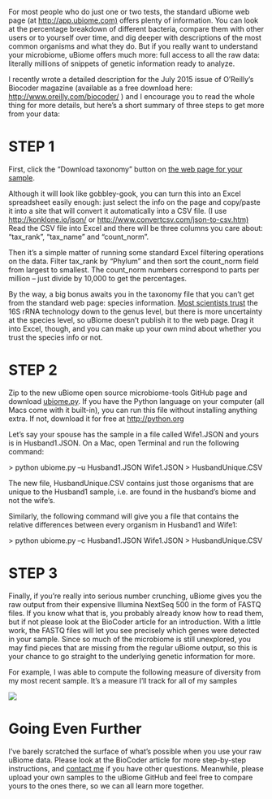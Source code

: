 For most people who do just one or two tests, the standard uBiome web
page (at <http://app.ubiome.com)> offers plenty of information. You can
look at the percentage breakdown of different bacteria, compare them
with other users or to yourself over time, and dig deeper with
descriptions of the most common organisms and what they do. But if you
really want to understand your microbiome, uBiome offers much more: full
access to all the raw data: literally millions of snippets of genetic
information ready to analyze.

I recently wrote a detailed description for the July 2015 issue of
O’Reilly’s Biocoder magazine (available as a free download here:
<http://www.oreilly.com/biocoder/> ) and I encourage you to read the
whole thing for more details, but here’s a short summary of three steps
to get more from your data:

STEP 1
======

First, click the “Download taxonomy” button on [the web page for your
sample](https://app.ubiome.com/).

Although it will look like gobbley-gook, you can turn this into an Excel
spreadsheet easily enough: just select the info on the page and
copy/paste it into a site that will convert it automatically into a CSV
file. (I use <http://konklone.io/json/> or
<http://www.convertcsv.com/json-to-csv.htm)> Read the CSV file into
Excel and there will be three columns you care about: “tax\_rank”,
“tax\_name” and “count\_norm”.

Then it’s a simple matter of running some standard Excel filtering
operations on the data. Filter tax\_rank by “Phylum” and then sort the
count\_norm field from largest to smallest. The count\_norm numbers
correspond to parts per million – just divide by 10,000 to get the
percentages.

By the way, a big bonus awaits you in the taxonomy file that you can’t
get from the standard web page: species information. [Most scientists
trust](http://www.ncbi.nlm.nih.gov/pmc/articles/PMC2045242/) the 16S
rRNA technology down to the genus level, but there is more uncertainty
at the species level, so uBiome doesn’t publish it to the web page. Drag
it into Excel, though, and you can make up your own mind about whether
you trust the species info or not.

STEP 2
======

Zip to the new uBiome open source microbiome-tools GitHub page and
download [ubiome.py](https://github.com/ubiome-opensource/microbiome-tools/blob/master/ubiome.py). If you have the Python language on your
computer (all Macs come with it built-in), you can run this file without
installing anything extra. If not, download it for free at
<http://python.org>

Let’s say your spouse has the sample in a file called Wife1.JSON and
yours is in Husband1.JSON. On a Mac, open Terminal and run the following
command:

\> python ubiome.py –u Husband1.JSON Wife1.JSON \>
HusbandUnique.CSV

The new file, HusbandUnique.CSV contains just those organisms that are
unique to the Husband1 sample, i.e. are found in the husband’s biome and
not the wife’s.

Similarly, the following command will give you a file that contains the
relative differences between every organism in Husband1 and Wife1:

\> python ubiome.py –c Husband1.JSON Wife1.JSON \>
HusbandUnique.CSV

STEP 3
======

Finally, if you’re really into serious number crunching, uBiome gives
you the raw output from their expensive Illumina NextSeq 500 in the form
of FASTQ files. If you know what that is, you probably already know how
to read them, but if not please look at the BioCoder article for an
introduction. With a little work, the FASTQ files will let you see
precisely which genes were detected in your sample. Since so much of the
microbiome is still unexplored, you may find pieces that are missing
from the regular uBiome output, so this is your chance to go straight to
the underlying genetic information for more.

For example, I was able to compute the following measure of diversity
from my most recent sample. It’s a measure I’ll track for all of my
samples

![](media/image1.jpg)

Going Even Further
==================

I’ve barely scratched the surface of what’s possible when you use your
raw uBiome data. Please look at the BioCoder article for more
step-by-step instructions, and [contact me](http://twitter.com/sprague)
if you have other questions. Meanwhile, please upload your own samples
to the uBiome GitHub and feel free to compare yours to the ones there,
so we can all learn more together.

